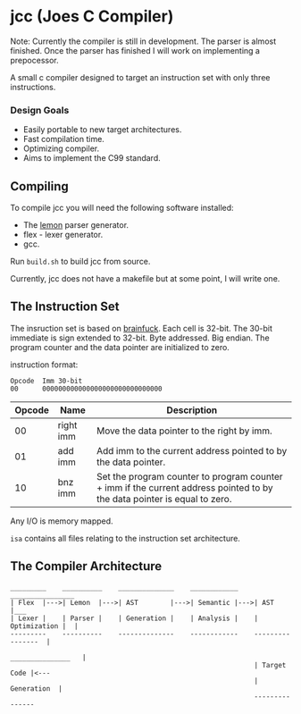 # jcc (Joes C Compiler)
Note: Currently the compiler is still in development. The parser is almost
finished. Once the parser has finished I will work on implementing a
prepocessor.

A small c compiler designed to target an instruction set with only three
instructions.

### Design Goals
- Easily portable to new target architectures.
- Fast compilation time.
- Optimizing compiler.
- Aims to implement the C99 standard.

## Compiling
To compile jcc you will need the following software installed:
- The [lemon](https://www.hwaci.com/sw/lemon/) parser generator.
- flex - lexer generator.
- gcc.

Run `build.sh` to build jcc from source.

Currently, jcc does not have a makefile but at some point, I will write one.

## The Instruction Set
The insruction set is based on [brainfuck](https://esolangs.org/wiki/Brainfuck).
Each cell is 32-bit. The 30-bit immediate is sign extended to 32-bit.
Byte addressed. Big endian. The program counter and the data pointer are
initialized to zero.

instruction format:<br>
```
Opcode  Imm 30-bit
00      000000000000000000000000000000
```

| Opcode |  Name       |  Description                                                    |
|--------|-------------|-----------------------------------------------------------------|
| 00     |  right imm  |  Move the data pointer to the right by imm.                     |
| 01     |  add   imm  |  Add imm to the current address pointed to by the data pointer. |
| 10     |  bnz   imm  |  Set the program counter to program counter + imm if the current address pointed to by the data pointer is equal to zero. |

Any I/O is memory mapped.

`isa` contains all files relating to the instruction set architecture.

## The Compiler Architecture
```
_________    __________    ______________    ____________    ________________
| Flex  |--->| Lemon  |--->| AST        |--->| Semantic |--->| AST          |___
| Lexer |    | Parser |    | Generation |    | Analysis |    | Optimization |  |
---------    ----------    --------------    ------------    ----------------  |
                                                             _______________   |
                                                             | Target Code |<---
                                                             | Generation  |
                                                             ---------------
```
